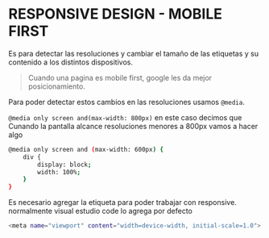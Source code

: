 # RESPONSIVE DESIGN - MOBILE FIRST

Es para detectar las resoluciones y cambiar el tamaño de las etiquetas
y su contenido a los distintos dispositivos.

> Cuando una pagina es mobile first, google les da mejor posicionamiento.

Para poder detectar estos cambios en las resoluciones usamos `@media`.

`@media only screen and(max-width: 800px)` en este caso decimos que Cunando
la pantalla alcance resoluciones menores a 800px vamos a hacer algo

```bash
@media only screen and (max-width: 600px) {
    div {
        display: block;
        width: 100%;
    }
}
```

Es necesario agregar la etiqueta para poder trabajar con responsive. normalmente visual estudio code lo agrega por defecto

```bash
<meta name="viewport" content="width=device-width, initial-scale=1.0">
```
